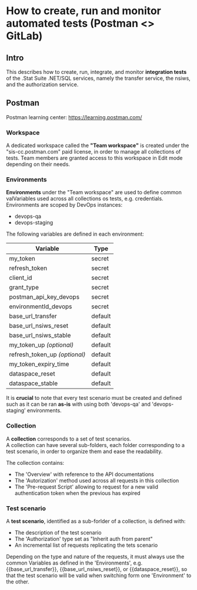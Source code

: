 # How to create, run and monitor automated tests (Postman <> GitLab)

## Intro
This describes how to create, run, integrate, and monitor **integration tests** of the .Stat Suite .NET/SQL services, namely the transfer service, the nsiws, and the authorization service.

## Postman
Postman learning center: https://learning.postman.com/
### Workspace
A dedicated workspace called the **"Team workspace"** is created under the "sis-cc.postman.com" paid license, in order to manage all collections of tests. Team members are granted access to this workspace in Edit mode depending on their needs.

### Environments
**Environments** under the "Team workspace" are used to define common valVariables used across all collections os tests, e.g. credentials. Environments are scoped by DevOps instances:
- devops-qa
- devops-staging

The following variables are defined in each environment:

|Variable|Type|
|---|---|
| my_token | secret |
| refresh_token | secret |
| client_id | secret |
| grant_type | secret |
| postman_api_key_devops | secret |
| environmentId_devops | secret |
| base_url_transfer | default |
| base_url_nsiws_reset | default |
| base_url_nsiws_stable | default |
| my_token_up *(optional)* | default |
| refresh_token_up *(optional)* | default |
| my_token_expiry_time | default |
| dataspace_reset | default |
| dataspace_stable | default |

It is **crucial** to note that every test scenario must be created and defined such as it can be ran **as-is** with using both 'devops-qa' and 'devops-staging' environments.

### Collection
A **collection** corresponds to a set of test scenarios.  
A collection can have several sub-folders, each folder corresponding to a test scenario, in order to organize them and ease the readability.

The collection contains:
- The 'Overview' with reference to the API documentations
- The 'Autorization' method used across all requests in this collection
- The 'Pre-request Script' allowing to request for a new valid authentication token when the previous has expired

### Test scenario
A **test scenario**, identified as a sub-forlder of a collection, is defined with:
- The description of the test scenario
- The 'Authorization' type set as "Inherit auth from parent"
- An incremental list of requests replicating the tets scenario

Depending on the type and nature of the requests, it must always use the common Variables as defined in the 'Environments', e.g. {{base_url_transfer}}, {{base_url_nsiws_reset}}, or {{dataspace_reset}}, so that the test scenario will be valid when switching form one 'Environment' to the other.
